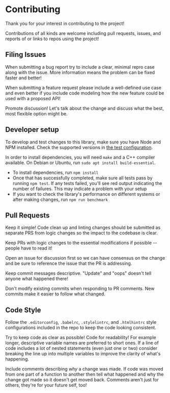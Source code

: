 # Contributing

Thank you for your interest in contributing to the project!

Contributions of all kinds are welcome including pull requests, issues, and reports of or links to repos using the project!

## Filing Issues

When submitting a bug report try to include a clear, minimal repro case along with the issue. More information means the problem can be fixed faster and better!

When submitting a feature request please include a well-defined use case and even better if you include code modeling how the new feature could be used with a proposed API!

Promote discussion! Let's talk about the change and discuss what the best, most flexible option might be.

## Developer setup

To develop and test changes to this library, make sure you have Node and NPM installed.
Check the supported versions in [the test configuration](./.github/workflows/node.js.yml).

In order to install dependencies, you will need `make` and a C++ compiler available.
On Debian or Ubuntu, run `sudo apt install build-essential`.

- To install dependencies, run `npm install`
- Once that has successfully completed, make sure all tests pass by running `npm test`. If any tests failed, you'll see red output indicating the number of failures. This may indicate a problem with your setup
- If you want to check the library's performance on different systems or after making changes, run `npm run benchmark`

## Pull Requests

Keep it simple! Code clean up and linting changes should be submitted as separate PRS from logic changes so the impact to the codebase is clear.

Keep PRs with logic changes to the essential modifications if possible -- people have to read it!

Open an issue for discussion first so we can have consensus on the change and be sure to reference the issue that the PR is addressing.

Keep commit messages descriptive. "Update" and "oops" doesn't tell anyone what happened there!

Don't modify existing commits when responding to PR comments. New commits make it easier to follow what changed.

## Code Style

Follow the `.editorconfig`, `.babelrc`, `.stylelintrc`, and `.htmlhintrc` style configurations included in the repo to keep the code looking consistent.

Try to keep code as clear as possible! Code for readability! For example longer, descriptive variable names are preferred to short ones. If a line of code includes a lot of nested statements (even just one or two) consider breaking the line up into multiple variables to improve the clarity of what's happening.

Include comments describing _why_ a change was made. If code was moved from one part of a function to another then tell what happened and why the change got made so it doesn't get moved back. Comments aren't just for others, they're for your future self, too!
